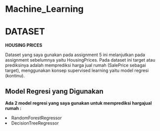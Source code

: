 # Machine_Learning

<h1>DATASET</h1>

<b>HOUSING PRICES</b>
<br>
<p>Dataset yang saya gunakan pada assignment 5 ini melanjutkan pada
assignment sebelumnya yaitu HousingPrices. Pada dataset ini target
atau prediksinya adalah memprediksi harga jual rumah (SalePrice
sebagai target), menggunakan konsep supervised learning yaitu
model regresi (kontinu).</p>

<h2>Model Regresi yang Digunakan</h2>

<b>Ada 2 model regresi yang saya gunakan untuk memprediksi hargajual rumah :</b>
<li>RandomForestRegressor</li>
<li>DecisionTreeRegressor</li>
